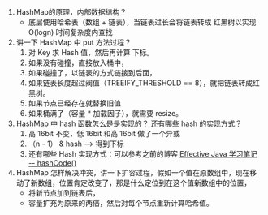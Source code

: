 1. HashMap的原理，内部数据结构？
    - 底层使用哈希表（数组 + 链表），当链表过长会将链表转成 红黑树以实现 O(logn) 时间复杂度内查找
1. 讲一下 HashMap 中 put 方法过程？
    1. 对 Key 求 Hash 值，然后再计算 下标。
    1. 如果没有碰撞，直接放入桶中，
    1. 如果碰撞了，以链表的方式链接到后面，
    1. 如果链表长度超过阀值（TREEIFY_THRESHOLD == 8），就把链表转成红黑树。
    1. 如果节点已经存在就替换旧值
    1. 如果桶满了（容量 * 加载因子），就需要 resize。
1. HashMap 中 hash 函数怎么是是实现的？ 还有哪些 hash 的实现方式？
    1. 高 16bit 不变，低 16bit 和高 16bit 做了一个异或
    1. （n - 1） & hash --> 得到下标
    1. 还有哪些 Hash 实现方式：可以参考之前的博客 [Effective Java 学习笔记 -- hashCode()](../reading-notes/Effective-Java.md)
1. HashMap 怎样解决冲突，讲一下扩容过程，假如一个值在原数组中，现在移动了新数组，位置肯定改变了，那是什么定位到在这个值新数组中的位置，
    - 将新节点加到链表后，
    - 容量扩充为原来的两倍，然后对每个节点重新计算哈希值。
